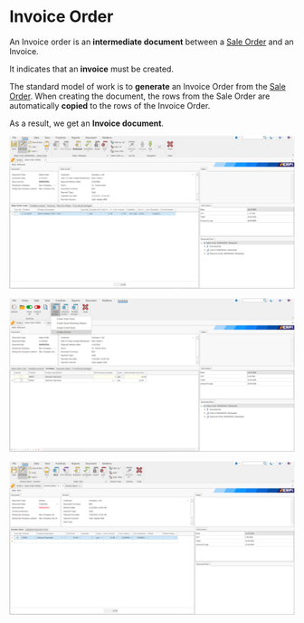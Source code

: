 # Invoice Order

An Invoice order is an **intermediate document** between a [Sale Order](https://github.com/ErpNetDocs/winclient/blob/master/step-by-step/sales-order.md) and an Invoice. 

It indicates that an **invoice** must be created. 

The standard model of work is to **generate** an Invoice Order from the [Sale Order](https://github.com/ErpNetDocs/winclient/blob/master/step-by-step/sales-order.md). When creating the document, the rows from the Sale Order are automatically **copied** to the rows of the Invoice Order. 

As a result, we get an **Invoice document**.

 
![Invoice Order](pictures/Salesorderss.png)

![Invoice order](pictures/Createinvoices.png)
 
![Invoice order](pictures/Invoicess.png)


